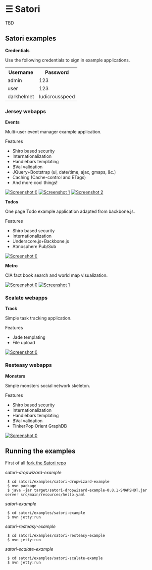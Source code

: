 # ☰ Satori

TBD

## Satori examples

__Credentials__

Use the following credentials to sign in example applications.

<table>
<tr>
<th>Username</th><th>Password</th>
</tr>
<tr>
<td>admin</td><td>123</td>
</tr>
<tr>
<td>user</td><td>123</td>
</tr>
<tr>
<td>darkhelmet</td><td>ludicrousspeed</td>
</tr>
</table>
 

### Jersey webapps

__Events__

Multi-user event manager example application.

Features

* Shiro based security
* Internationalization
* Handlebars templating
* BVal validation
* JQuery+Bootstrap (ui, date/time, ajax, gmaps, &c.)
* Caching (Cache-control and ETags)
* And more cool things!

[![Screenshot 0](http://mfornos.github.com/satori/shots/event02s.png)](http://mfornos.github.com/satori/shots/event02.png)
[![Screenshot 1](http://mfornos.github.com/satori/shots/event00s.png)](http://mfornos.github.com/satori/shots/event00.png)
[![Screenshot 2](http://mfornos.github.com/satori/shots/event01s.png)](http://mfornos.github.com/satori/shots/event01.png)


__Todos__

One page Todo example application adapted from backbone.js.

Features

* Shiro based security
* Internationalization
* Underscore.js+Backbone.js
* Atmosphere Pub/Sub

[![Screenshot 0](http://mfornos.github.com/satori/shots/todos00s.png)](http://mfornos.github.com/satori/shots/todos00.png)

__Metro__

CIA fact book search and world map visualization.

[![Screenshot 0](http://mfornos.github.com/satori/shots/metro00s.png)](http://mfornos.github.com/satori/shots/metro00.png)
[![Screenshot 1](http://mfornos.github.com/satori/shots/metro01s.png)](http://mfornos.github.com/satori/shots/metro01.png)

### Scalate webapps

__Track__

Simple task tracking application.

Features

* Jade templating
* File upload

[![Screenshot 0](http://mfornos.github.com/satori/shots/track00s.png)](http://mfornos.github.com/satori/shots/track00.png)

### Resteasy webapps

__Monsters__

Simple monsters social network skeleton.

Features

* Shiro based security
* Internationalization
* Handlebars templating
* BVal validation
* TinkerPop Orient GraphDB

[![Screenshot 0](http://mfornos.github.com/satori/shots/monsters00s.png)](http://mfornos.github.com/satori/shots/monsters00.png)


## Running the examples

First of all [fork the Satori repo](https://help.github.com/articles/fork-a-repo)

_satori-dropwizard-example_
    
     $ cd satori/examples/satori-dropwizard-example
     $ mvn package
     $ java -jar target/satori-dropwizard-example-0.0.1-SNAPSHOT.jar server src/main/resources/hello.yaml

_satori-example_

     $ cd satori/examples/satori-example
     $ mvn jetty:run

_satori-resteasy-example_
    
     $ cd satori/examples/satori-resteasy-example 
     $ mvn jetty:run
    
_satori-scalate-example_
    
     $ cd satori/examples/satori-scalate-example 
     $ mvn jetty:run

    
    